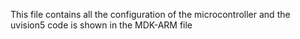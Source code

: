 This file contains all the configuration of the microcontroller and the uvision5 code is shown in the MDK-ARM file
